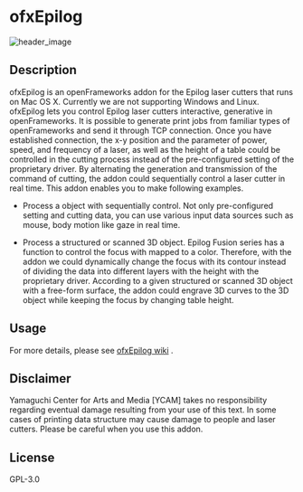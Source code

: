 # ofxEpilog

![header_image](https://cloud.githubusercontent.com/assets/222761/18414970/ecb88974-781a-11e6-9594-ba0818ba8341.jpg)

## Description
ofxEpilog is an openFrameworks addon for the Epilog laser cutters that runs on Mac OS X. Currently we are not supporting Windows and Linux.
ofxEpilog lets you control Epilog laser cutters interactive, generative in openFrameworks. It is possible to generate print jobs from familiar types of openFrameworks and send it through TCP connection. Once you have established connection, the x-y position and the parameter of power, speed, and frequency of a laser, as well as the height of a table could be controlled in the cutting process instead of the pre-configured setting of the proprietary driver. By alternating the generation and transmission of the command of cutting, the addon could sequentially control a laser cutter in real time. This addon enables you to make following examples.

- Process a object with sequentially control. Not only pre-configured setting and cutting data, you can use various input data sources such as mouse, body motion like gaze in real time.

- Process a structured or scanned 3D object. Epilog Fusion series has a function to control the focus with mapped to a color. Therefore, with the addon we could dynamically change the focus with its contour instead of dividing the data into different layers with the height with the proprietary driver. According to a given structured or scanned 3D object with a free-form surface, the addon could engrave 3D curves to the 3D object while keeping the focus by changing table height.

## Usage
For more details, please see [ofxEpilog wiki](https://github.com/YCAMInterlab/ofxEpilog/wiki) .

## Disclaimer
Yamaguchi Center for Arts and Media [YCAM] takes no responsibility regarding eventual damage resulting from your use of this text. In some cases of printing data structure may cause damage to people and laser cutters. Please be careful when you use this addon.

## License
GPL-3.0

